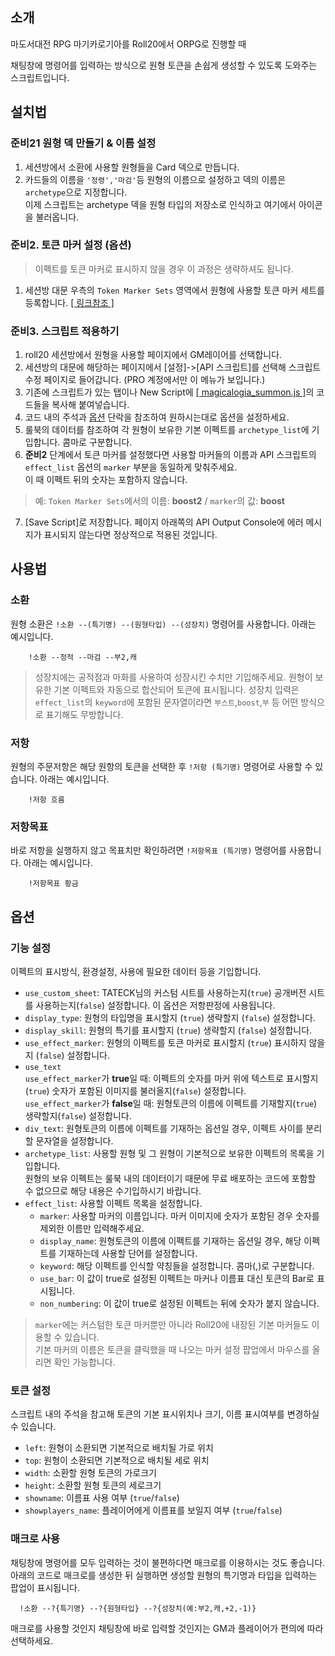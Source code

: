 ## 소개
마도서대전 RPG 마기카로기아를 Roll20에서 ORPG로 진행할 때

채팅창에 명령어를 입력하는 방식으로 원형 토큰을 손쉽게 생성할 수 있도록 도와주는 스크립트입니다.
	
## 설치법
### 준비21 원형 덱 만들기 & 이름 설정
1. 세션방에서 소환에 사용할 원형들을 Card 덱으로 만듭니다.
2. 카드들의 이름을 `'정령','마검'`등 원형의 이름으로 설정하고 덱의 이름은 `archetype`으로 지정합니다.  
이제 스크립트는 archetype 덱을 원형 타입의 저장소로 인식하고 여기에서 아이콘을 불러옵니다.

### 준비2. 토큰 마커 설정 (옵션)
> 이펙트를 토큰 마커로 표시하지 않을 경우 이 과정은 생략하셔도 됩니다.
1. 세션방 대문 우측의 `Token Marker Sets` 영역에서 원형에 사용할 토큰 마커 세트를 등록합니다. [[ 링크참조 ]](https://help.roll20.net/hc/en-us/articles/360041536313-Token-Marker-Sets)

### 준비3. 스크립트 적용하기
1. roll20 세션방에서 원형을 사용할 페이지에서 GM레이어를 선택합니다.
2. 세션방의 대문에 해당하는 페이지에서 [설정]->[API 스크립트]를 선택해 스크립트 수정 페이지로 들어갑니다. (PRO 계정에서만 이 메뉴가 보입니다.)
3. 기존에 스크립트가 있는 탭이나 New Script에 [[ magicalogia_summon.js ]](https://github.com/kibkibe/roll20-api-scripts/blob/master/magicalogia_summon/magicalogia_summon.js)의 코드들을 복사해 붙여넣습니다.
4. 코드 내의 주석과 [옵션](#옵션) 단락을 참조하여 원하시는대로 옵션을 설정하세요.
5. 룰북의 데이터를 참조하여 각 원형이 보유한 기본 이펙트를 `archetype_list`에 기입합니다. 콤마로 구분합니다.
6. **준비2** 단계에서 토큰 마커를 설정했다면 사용할 마커들의 이름과 API 스크립트의 `effect_list` 옵션의 `marker` 부분을 동일하게 맞춰주세요.  
이 때 이펙트 뒤의 숫자는 포함하지 않습니다.
> 예: `Token Marker Sets`에서의 이름: **boost2** / `marker`의 값: **boost**
7. [Save Script]로 저장합니다. 페이지 아래쪽의 API Output Console에 에러 메시지가 표시되지 않는다면 정상적으로 적용된 것입니다.


## 사용법
### 소환
원형 소환은 `!소환 --(특기명) --(원형타입) --(성장치)` 명령어를 사용합니다. 아래는 예시입니다.

		!소환 --정적 --마검 --부2,캐

> 성장치에는 공적점과 마화를 사용하여 성장시킨 수치만 기입해주세요. 원형이 보유한 기본 이펙트와 자동으로 합산되어 토큰에 표시됩니다.
> 성장치 입력은 `effect_list`의 `keyword`에 포함된 문자열이라면 `부스트`,`boost`,`부` 등 어떤 방식으로 표기해도 무방합니다. 

### 저항
원형의 주문저항은 해당 원항의 토큰을 선택한 후 `!저항 (특기명)` 명령어로 사용할 수 있습니다. 아래는 예시입니다.

		!저항 흐름

### 저항목표
바로 저항을 실행하지 않고 목표치만 확인하려면 `!저항목표 (특기명)` 명령어를 사용합니다. 아래는 예시입니다.

		!저항목표 황금
	
## 옵션
### 기능 설정
이펙트의 표시방식, 환경설정, 사용에 필요한 데이터 등을 기입합니다.
- `use_custom_sheet`:  TATECK님의 커스텀 시트를 사용하는지(`true`) 공개버전 시트를 사용하는지(`false`) 설정합니다. 이 옵션은 저항판정에 사용됩니다.
- `display_type`: 원형의 타입명을 표시할지 (`true`) 생략할지 (`false`) 설정합니다.
- `display_skill`: 원형의 특기를 표시할지 (`true`) 생략할지 (`false`) 설정합니다.
- `use_effect_marker`: 원형의 이펙트를 토큰 마커로 표시할지 (`true`) 표시하지 않을지 (`false`) 설정합니다.
- `use_text`  
`use_effect_marker`가 **true**일 때: 이펙트의 숫자를 마커 위에 텍스트로 표시할지(`true`) 숫자가 포함된 이미지를 불러올지(`false`) 설정합니다.  
`use_effect_marker`가 **false**일 때: 원형토큰의 이름에 이펙트를 기재할지(`true`) 생략할지(`false`) 설정합니다.
- `div_text`: 원형토큰의 이름에 이펙트를 기재하는 옵션일 경우, 이펙트 사이를 분리할 문자열을 설정합니다.
- `archetype_list`: 사용할 원형 및 그 원형이 기본적으로 보유한 이펙트의 목록을 기입합니다.  
원형의 보유 이펙트는 룰북 내의 데이터이기 때문에 무료 배포하는 코드에 포함할 수 없으므로 해당 내용은 수기입하시기 바랍니다.
- `effect_list`: 사용할 이펙트 목록을 설정합니다.
  - `marker`: 사용할 마커의 이름입니다. 마커 이미지에 숫자가 포함된 경우 숫자를 제외한 이름만 입력해주세요.
  - `display_name`: 원형토큰의 이름에 이펙트를 기재하는 옵션일 경우, 해당 이펙트를 기재하는데 사용할 단어를 설정합니다.
  - `keyword`: 해당 이펙트를 인식할 약칭들을 설정합니다. 콤마(,)로 구분합니다.
  - `use_bar`: 이 값이 true로 설정된 이펙트는 마커나 이름표 대신 토큰의 Bar로 표시됩니다.
  - `non_numbering`: 이 값이 true로 설정된 이펙트는 뒤에 숫자가 붙지 않습니다.

> `marker`에는 커스텀한 토큰 마커뿐만 아니라 Roll20에 내장된 기본 마커들도 이용할 수 있습니다.  
> 기본 마커의 이름은 토큰을 클릭했을 때 나오는 마커 설정 팝업에서 마우스를 올리면 확인 가능합니다.

### 토큰 설정
스크립트 내의 주석을 참고해 토큰의 기본 표시위치나 크기, 이름 표시여부를 변경하실 수 있습니다.
- `left`: 원형이 소환되면 기본적으로 배치될 가로 위치
- `top`: 원형이 소환되면 기본적으로 배치될 세로 위치
- `width`: 소환할 원형 토큰의 가로크기
- `height`: 소환할 원형 토큰의 세로크기
- `showname`: 이름표 사용 여부 (`true`/`false`)
- `showplayers_name`: 플레이어에게 이름표를 보일지 여부 (`true`/`false`)

### 매크로 사용
채팅창에 명령어를 모두 입력하는 것이 불편하다면 매크로를 이용하시는 것도 좋습니다.  
아래의 코드로 매크로를 생성한 뒤 실행하면 생성할 원형의 특기명과 타입을 입력하는 팝업이 표시됩니다.

	  !소환 --?{특기명} --?{원형타입} --?{성장치(예:부2,캐,+2,-1)}

매크로를 사용할 것인지 채팅창에 바로 입력할 것인지는 GM과 플레이어가 편의에 따라 선택하세요.
